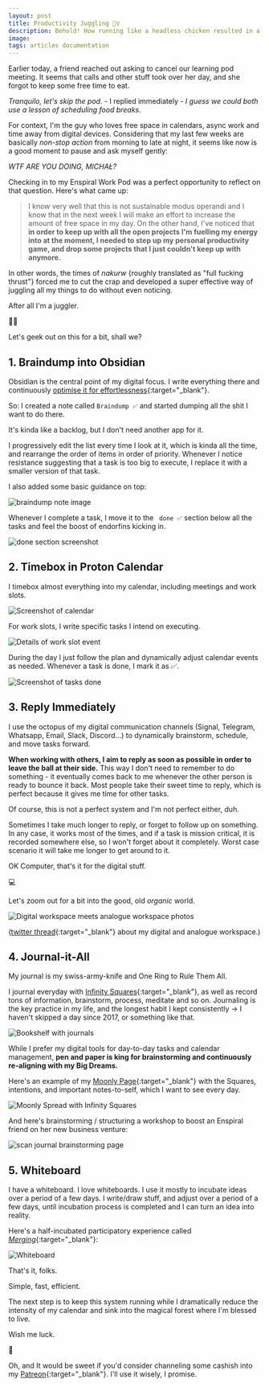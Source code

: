 ```yaml
---
layout: post
title: Productivity Juggling 🤹‍♀️
description: Behold! How running like a headless chicken resulted in a perfect productivity system.
image: 
tags: articles documentation
---
```


Earlier today, a friend reached out asking to cancel our learning pod meeting. It seems that calls and other stuff took over her day, and she forgot to keep some free time to eat. 

*Tranquilo, let's skip the pod.* - I replied immediately - *I guess we could both use a lesson of scheduling food breaks.*

For context, I'm the guy who loves free space in calendars, async work and time away from digital devices. Considering that my last few weeks are basically *non-stop action* from morning to late at night, it seems like now is a good moment to pause and ask myself gently: 

*WTF ARE YOU DOING, MICHAŁ?*

Checking in to my Enspiral Work Pod was a perfect opportunity to reflect on that question. Here's what came up:

> I know very well that this is not sustainable modus operandi and I know that in the next week I will make an effort to increase the amount of free space in my day. On the other hand, I've noticed that **in order to keep up with all the open projects I'm fuelling my energy into at the moment, I needed to step up my personal productivity game, and drop some projects that I just couldn't keep up with anymore.** 

In other words, the times of *nakurw* {roughly translated as "full fucking thrust"} forced me to cut the crap and developed a super effective way of juggling all my things to do without even noticing.

After all I'm a juggler.

🤹‍♀️ 

Let's geek out on this for a bit, shall we?

## 1. Braindump into Obsidian

Obsidian is the central point of my digital focus. I write everything there and continuously [optimise it for effortlessness](/personal-website-flow){:target="_blank"}. 

So: I created a note called ```Braindump ✅``` and started dumping all the shit I want to do there.

It's kinda like a backlog, but I don't need another app for it.

I progressively edit the list every time I look at it, which is kinda all the time, and rearrange the order of items in order of priority. Whenever I notice resistance suggesting that a task is too big to execute, I replace it with a smaller version of that task.

I also added some basic guidance on top:

![braindump note image](/assets/braindump-note.jpg)

Whenever I complete a task, I move it to the ``  done ✅ `` section below all the tasks and feel the boost of endorfins kicking in.

![done section screenshot](/assets/braindump-done.jpg)

## 2. Timebox in Proton Calendar

I timebox almost everything into my calendar, including meetings and work slots.

![Screenshot of calendar](/assets/calendar-full.jpg)

For work slots, I write specific tasks I intend on executing.

![Details of work slot event](/assets/calendar-details.jpg)

During the day I just follow the plan and dynamically adjust calendar events as needed. Whenever a task is done, I mark it as ✅.

![Screenshot of tasks done](/assets/calendar-done.jpg)

## 3. Reply Immediately

I use the octopus of my digital communication channels (Signal, Telegram, Whatsapp, Email, Slack, Discord...) to dynamically brainstorm, schedule, and move tasks forward. 

**When working with others, I aim to reply as soon as possible in order to leave the ball at their side.** This way I don't need to remember to do something - it eventually comes back to me whenever the other person is ready to bounce it back. Most people take their sweet time to reply, which is perfect because it gives me time for other tasks.

Of course, this is not a perfect system and I'm not perfect either, duh. 

Sometimes I take much longer to reply, or forget to follow up on something. In any case, it works most of the times, and if a task is mission critical, it is recorded somewhere else, so I won't forget about it completely. Worst case scenario it will take me longer to get around to it.

OK Computer, that's it for the digital stuff.

💻

Let's zoom out for a bit into the good, old *organic* world.

![Digital workspace meets analogue workspace photos](/assets/workspace-analogue-digital.jpg)

([twitter thread](https://twitter.com/michalkorzonek/status/1511726656225951749?s=20&t=JFqgepDm9tEie5q5p67bIA){:target="_blank"} about my digital and analogue workspace.)

## 4. Journal-it-All

My journal is my swiss-army-knife and One Ring to Rule Them All. 

I journal everyday with [Infinity Squares](https://infinitysquares.xyz){:target="_blank"}, as well as record tons of information, brainstorm, process, meditate and so on. Journaling is the key practice in my life, and the longest habit I kept consistently -> I haven't skipped a day since 2017, or something like that.

![Bookshelf with journals](/assets/journal-shelf.jpg)

While I prefer my digital tools for day-to-day tasks and calendar management, **pen and paper is king for brainstorming and continuously re-aligning with my Big Dreams.**

Here's an example of my [Moonly Page](https://journalsmarter.com/new-moon-journaling){:target="_blank"} with the Squares, intentions, and important notes-to-self, which I want to see every day.

![Moonly Spread with Infinity Squares](/assets/moonly-squares-forest.jpg)

And here's brainstorming / structuring a workshop to boost an Enspiral friend on her new business venture:

![scan journal brainstorming page](/assets/journal-an-boost)

## 5. Whiteboard

I have a whiteboard. I love whiteboards. I use it mostly to incubate ideas over a period of a few days. I write/draw stuff, and adjust over a period of a few days, until incubation process is completed and I can turn an idea into reality.

Here's a half-incubated participatory experience called [*Merging*](/merging){:target="_blank"}:

![Whiteboard](/assets/whiteboard-merging.jpg)

That's it, folks.

Simple, fast, efficient.

The next step is to keep this system running while I dramatically reduce the intensity of my calendar and sink into the magical forest where I'm blessed to live.

Wish me luck.

🌳

Oh, and It would be sweet if you'd consider channeling some cashish into my [Patreon](https://patreon.com/michalkorzonek){:target="_blank"}. I'll use it wisely, I promise.